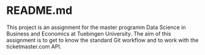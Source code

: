 # README.md

This project is an assignment for the master programm Data Science in Business and Economics at Tuebingen University. 
The aim of this assignment is to get to know the standard Git workflow and to work with the ticketmaster.com API.

